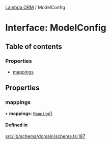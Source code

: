 [Lambda ORM](../README.md) / ModelConfig

# Interface: ModelConfig

## Table of contents

### Properties

- [mappings](ModelConfig.md#mappings)

## Properties

### mappings

• **mappings**: [`Mapping`](Mapping.md)[]

#### Defined in

[src/lib/schema/domain/schema.ts:187](https://github.com/lambda-orm/lambdaorm-base/blob/76aa344/src/lib/schema/domain/schema.ts#L187)
